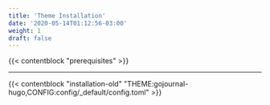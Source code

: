 ```yaml
---
title: 'Theme Installation'
date: '2020-05-14T01:12:56-03:00'
weight: 1
draft: false
---
```


{{< contentblock "prerequisites" >}}

---

{{< contentblock "installation-old" "THEME:gojournal-hugo,CONFIG:config/_default/config.toml" >}}
